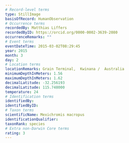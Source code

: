 ```yaml
---
# Record-level terms
type: StillImage
basisOfRecord: HumanObservation
# Occurrence terms
recordedBy: Matthias Liffers
recordedByID: https://orcid.org/0000-0002-3639-2080
occurrenceRemarks: ""
# Event terms
eventDateTime: 2015-03-02T08:29:45
year: 2015
month: 3
day: 2
# Location terms
locationRemarks: Grain Terminal,  Kwinana /  Australia
minimumDepthInMeters: 1.56
maximumDepthInMeters: 1.62
decimalLatitude: -32.256193
decimalLatitude: 115.748000
temperature: 24
# Identification terms
identifiedBy: 
identifiedByID: 
# Taxon terms
scientificName: Mexichromis macropus
identificationQualifier: 
taxonRank: species
# Extra non-Darwin Core terms
rating: 3
---
```

